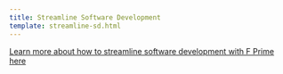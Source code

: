 ```yaml
---
title: Streamline Software Development
template: streamline-sd.html
---
```


[Learn more about how to streamline software development with F Prime here](https://fprime.jpl.nasa.gov/latest/overview/streamline-sd)